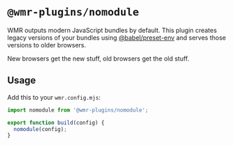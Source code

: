 # `@wmr-plugins/nomodule`

WMR outputs modern JavaScript bundles by default.
This plugin creates legacy versions of your bundles using [@babel/preset-env](https://babeljs.io/docs/en/babel-preset-env) and serves those versions to older browsers.

New browsers get the new stuff, old browsers get the old stuff.

## Usage

Add this to your `wmr.config.mjs`:

```js
import nomodule from '@wmr-plugins/nomodule';

export function build(config) {
  nomodule(config);
}
```

